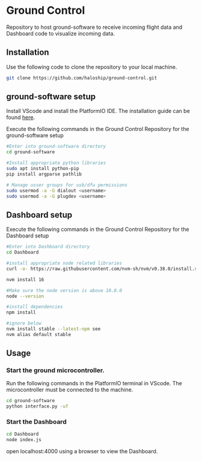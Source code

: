 # Ground Control 

Repository to host ground-software to receive incoming flight data and Dashboard code to visualize incoming data. 

## Installation

Use the following code to clone the repository to your local machine.

```bash
git clone https://github.com/haloship/ground-control.git

```

## ground-software setup

Install VScode and install the PlatformIO IDE. The installation guide can be found [here](https://docs.platformio.org/en/latest/integration/ide/vscode.html#ide-vscode). 

Execute the following commands in the Ground Control Repository for the ground-software setup

```bash
#Enter into ground-software directory 
cd ground-software 

#Install appropriate python libraries
sudo apt install python-pip
pip install argparse pathlib

# Manage usser groups for usb/dfu permissions
sudo usermod -a -G dialout <username>
sudo usermod -a -G plugdev <username>

```


## Dashboard setup

Execute the following commands in the Ground Control Repository for the Dashboard setup

```bash
#Enter into Dashboard directory 
cd Dashboard

#install appropriate node related libraries
curl -o- https://raw.githubusercontent.com/nvm-sh/nvm/v0.38.0/install.sh | bash

nvm install 16

#Make sure the node version is above 10.0.0
node --version

#install dependencies
npm install 

#ignore below
nvm install stable --latest-npm see
nvm alias default stable
```


## Usage

### Start the ground microcontroller.
Run the following commands in the PlatformIO terminal in VScode. The microcontroller must be connected to the machine. 

```bash 
cd ground-software 
python interface.py -uf
```

### Start the Dashboard

```bash 
cd Dashboard
node index.js
```
open localhost:4000 using a browser to view the Dashboard. 
